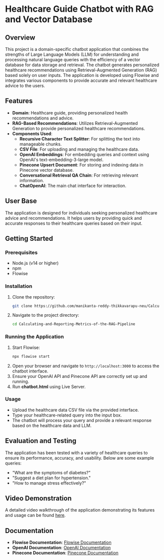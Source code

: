 # Healthcare Guide Chatbot with RAG and Vector Database

## Overview
This project is a domain-specific chatbot application that combines the strengths of Large Language Models (LLM) for understanding and processing natural language queries with the efficiency of a vector database for data storage and retrieval. The chatbot generates personalized healthcare recommendations using Retrieval-Augmented Generation (RAG) based solely on user inputs. The application is developed using Flowise and integrates various components to provide accurate and relevant healthcare advice to the users.

## Features
- **Domain**: Healthcare guide, providing personalized health recommendations and advice.
- **RAG-Based Recommendations**: Utilizes Retrieval-Augmented Generation to provide personalized healthcare recommendations.
- **Components Used**:
  - **Recursive Character Text Splitter**: For splitting the text into manageable chunks.
  - **CSV File**: For uploading and managing the healthcare data.
  - **OpenAI Embeddings**: For embedding queries and context using OpenAI's text-embedding-3-large model.
  - **Pinecone Upsert Document**: For storing and indexing data in Pinecone vector database.
  - **Conversational Retrieval QA Chain**: For retrieving relevant information.
  - **ChatOpenAI**: The main chat interface for interaction.

## User Base
The application is designed for individuals seeking personalized healthcare advice and recommendations. It helps users by providing quick and accurate responses to their healthcare queries based on their input.

## Getting Started

### Prerequisites
- Node.js (v14 or higher)
- npm
- Flowise

### Installation
1. Clone the repository:
    ```sh
    git clone https://github.com/manikanta-reddy-thikkavarapu-neu/Calculating-and-Reporting-Metrics-of-the-RAG-Pipeline.git
    ```
2. Navigate to the project directory:
    ```sh
    cd Calculating-and-Reporting-Metrics-of-the-RAG-Pipeline
    ```

### Running the Application
1. Start Flowise:
    ```sh
    npx flowise start
    ```
2. Open your browser and navigate to `http://localhost:3000` to access the chatbot interface.
3. Ensure your OpenAI API and Pinecone API are correctly set up and running.
4. Run **chatbot.html** using Live Server.

### Usage
- Upload the healthcare data CSV file via the provided interface.
- Type your healthcare-related query into the input box.
- The chatbot will process your query and provide a relevant response based on the healthcare data and LLM.

## Evaluation and Testing
The application has been tested with a variety of healthcare queries to ensure its performance, accuracy, and usability. Below are some example queries:
- "What are the symptoms of diabetes?"
- "Suggest a diet plan for hypertension."
- "How to manage stress effectively?"

## Video Demonstration
A detailed video walkthrough of the application demonstrating its features and usage can be found [here](https://youtu.be/c9MU4RznusY).

## Documentation
- **Flowise Documentation**: [Flowise Documentation](https://docs.flowiseai.com/)
- **OpenAI Documentation**: [OpenAI Documentation](https://beta.openai.com/docs/)
- **Pinecone Documentation**: [Pinecone Documentation](https://docs.pinecone.io/)
